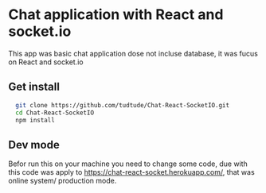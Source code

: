 # Chat application with React and socket.io

This app was basic chat application dose not incluse database, it was fucus on React and socket.io

## Get install

```bash
  git clone https://github.com/tudtude/Chat-React-SocketIO.git
  cd Chat-React-SocketIO
  npm install
  ```

## Dev mode
Befor run this on your machine you need to change some code, due with this code was apply to  https://chat-react-socket.herokuapp.com/, that was online system/ production mode.


